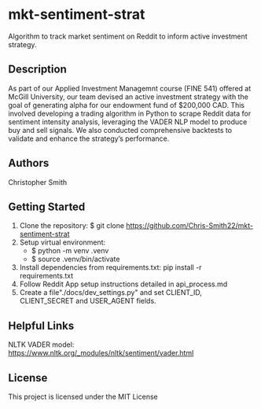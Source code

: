 # mkt-sentiment-strat
Algorithm to track market sentiment on Reddit to inform active investment strategy.

## Description
As part of our Applied Investment Managemnt course (FINE 541) offered at McGill University, our team devised an active investment strategy with the goal of generating alpha for our endowment fund of $200,000 CAD. This involved developing a trading algorithm in Python to scrape Reddit data for sentiment intensity analysis, leveraging the VADER NLP model to produce buy and sell signals. We also conducted comprehensive backtests to validate and enhance the strategy’s performance.

## Authors
Christopher Smith

## Getting Started
1. Clone the repository: $ git clone https://github.com/Chris-Smith22/mkt-sentiment-strat
2. Setup virtual environment:
    - $ python -m venv .venv
    - $ source .venv/bin/activate
3. Install dependencies from requirements.txt: pip install -r requirements.txt
4. Follow Reddit App setup instructions detailed in api_process.md
5. Create a file"./docs/dev_settings.py" and set CLIENT_ID, CLIENT_SECRET and USER_AGENT fields.

## Helpful Links
NLTK VADER model: https://www.nltk.org/_modules/nltk/sentiment/vader.html

## License
This project is licensed under the MIT License
